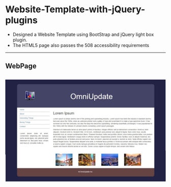 # Website-Template-with-jQuery-plugins

 - Designed a Website Template using BootStrap and jQuery light box plugin.
 - The HTML5 page also passes the 508 accessibility requirements
--- 
## WebPage

![Home Page](https://github.com/Dhavl/Website-Template-with-jQuery-plugins/blob/master/1.jpg)
---
